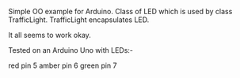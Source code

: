 Simple OO example for Arduino. Class of LED which is used by class TrafficLight. TrafficLight encapsulates LED. 

It all seems to work okay. 

Tested on an Arduino Uno with LEDs:-

red pin 5
amber pin 6
green pin 7


